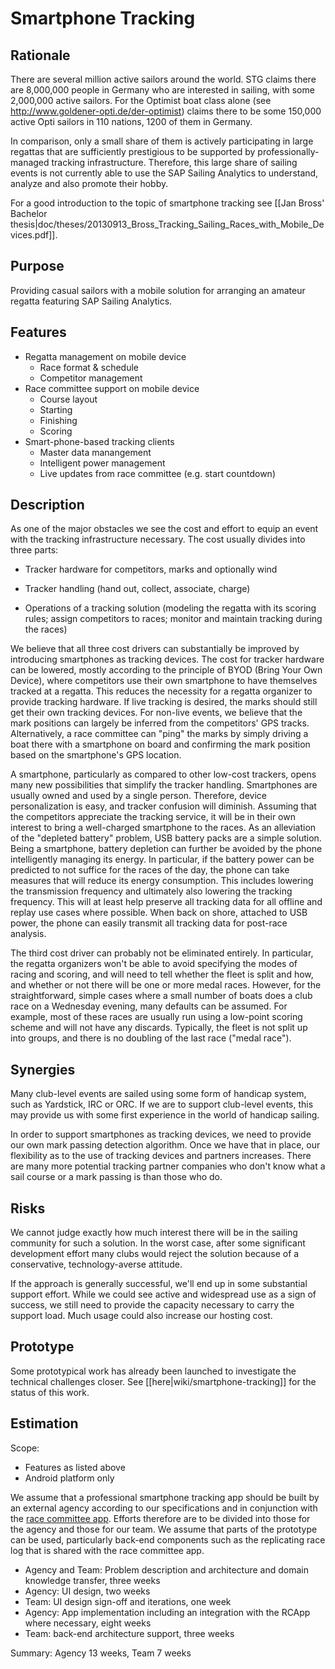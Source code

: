 # Smartphone Tracking

## Rationale
There are several million active sailors around the world. STG claims there are 8,000,000 people in Germany who are interested in sailing, with some 2,000,000 active sailors. For the Optimist boat class alone (see http://www.goldener-opti.de/der-optimist) claims there to be some 150,000 active Opti sailors in 110 nations, 1200 of them in Germany.

In comparison, only a small share of them is actively participating in large regattas that are sufficiently prestigious to be supported by professionally-managed tracking infrastructure. Therefore, this large share of sailing events is not currently able to use the SAP Sailing Analytics to understand, analyze and also promote their hobby.

For a good introduction to the topic of smartphone tracking see [[Jan Bross' Bachelor thesis|doc/theses/20130913_Bross_Tracking_Sailing_Races_with_Mobile_Devices.pdf]].

## Purpose

Providing casual sailors with a mobile solution for arranging an amateur regatta featuring SAP Sailing Analytics.

## Features

* Regatta management on mobile device
    * Race format & schedule
    * Competitor management
* Race committee support on mobile device
    * Course layout
    * Starting
    * Finishing
    * Scoring
* Smart-phone-based tracking clients
    * Master data manangement
    * Intelligent power management
    * Live updates from race committee (e.g. start countdown)

## Description
As one of the major obstacles we see the cost and effort to equip an event with the tracking infrastructure necessary. The cost usually divides into three parts:

* Tracker hardware for competitors, marks and optionally wind

* Tracker handling (hand out, collect, associate, charge)

* Operations of a tracking solution (modeling the regatta with its scoring rules; assign competitors to races; monitor and maintain tracking during the races)

We believe that all three cost drivers can substantially be improved by introducing smartphones as tracking devices. The cost for tracker hardware can be lowered, mostly according to the principle of BYOD (Bring Your Own Device), where competitors use their own smartphone to have themselves tracked at a regatta. This reduces the necessity for a regatta organizer to provide tracking hardware. If live tracking is desired, the marks should still get their own tracking devices. For non-live events, we believe that the mark positions can largely be inferred from the competitors' GPS tracks. Alternatively, a race committee can "ping" the marks by simply driving a boat there with a smartphone on board and confirming the mark position based on the smartphone's GPS location.

A smartphone, particularly as compared to other low-cost trackers, opens many new possibilities that simplify the tracker handling. Smartphones are usually owned and used by a single person. Therefore, device personalization is easy, and tracker confusion will diminish. Assuming that the competitors appreciate the tracking service, it will be in their own interest to bring a well-charged smartphone to the races. As an alleviation of the "depleted battery" problem, USB battery packs are a simple solution. Being a smartphone, battery depletion can further be avoided by the phone intelligently managing its energy. In particular, if the battery power can be predicted to not suffice for the races of the day, the phone can take measures that will reduce its energy consumption. This includes lowering the transmission frequency and ultimately also lowering the tracking frequency. This will at least help preserve all tracking data for all offline and replay use cases where possible. When back on shore, attached to USB power, the phone can easily transmit all tracking data for post-race analysis.

The third cost driver can probably not be eliminated entirely. In particular, the regatta organizers won't be able to avoid specifying the modes of racing and scoring, and will need to tell whether the fleet is split and how, and whether or not there will be one or more medal races. However, for the straightforward, simple cases where a small number of boats does a club race on a Wednesday evening, many defaults can be assumed. For example, most of these races are usually run using a low-point scoring scheme and will not have any discards. Typically, the fleet is not split up into groups, and there is no doubling of the last race ("medal race").

## Synergies

Many club-level events are sailed using some form of handicap system, such as Yardstick, IRC or ORC. If we are to support club-level events, this may provide us with some first experience in the world of handicap sailing.

In order to support smartphones as tracking devices, we need to provide our own mark passing detection algorithm. Once we have that in place, our flexibility as to the use of tracking devices and partners increases. There are many more potential tracking partner companies who don't know what a sail course or a mark passing is than those who do.

## Risks

We cannot judge exactly how much interest there will be in the sailing community for such a solution. In the worst case, after some significant development effort many clubs would reject the solution because of a conservative, technology-averse attitude.

If the approach is generally successful, we'll end up in some substantial support effort. While we could see active and widespread use as a sign of success, we still need to provide the capacity necessary to carry the support load. Much usage could also increase our hosting cost.

## Prototype

Some prototypical work has already been launched to investigate the technical challenges closer. See [[here|wiki/smartphone-tracking]] for the status of this work.

## Estimation

Scope:
* Features as listed above
* Android platform only


We assume that a professional smartphone tracking app should be built by an external agency according to our specifications and in conjunction with the [race committee app](http://wiki.sapsailing.com/wiki/planning/businesscases/racecommitteeapp). Efforts therefore are to be divided into those for the agency and those for our team. We assume that parts of the prototype can be used, particularly back-end components such as the replicating race log that is shared with the race committee app.

 * Agency and Team: Problem description and architecture and domain knowledge transfer, three weeks
 * Agency: UI design, two weeks
 * Team: UI design sign-off and iterations, one week
 * Agency: App implementation including an integration with the RCApp where necessary, eight weeks
 * Team: back-end architecture support, three weeks

Summary: Agency 13 weeks, Team 7 weeks
